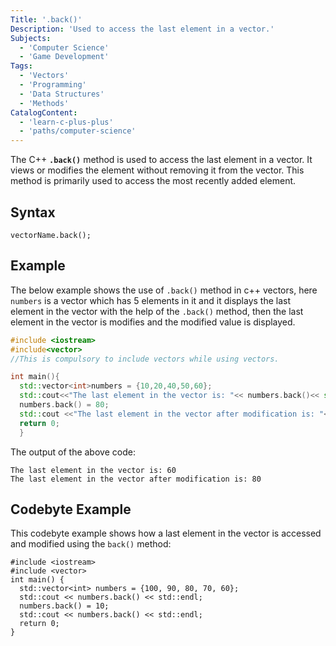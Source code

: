 ```yaml
---
Title: '.back()'
Description: 'Used to access the last element in a vector.'
Subjects:
  - 'Computer Science'
  - 'Game Development'
Tags:
  - 'Vectors'
  - 'Programming'
  - 'Data Structures'
  - 'Methods'
CatalogContent:
  - 'learn-c-plus-plus'
  - 'paths/computer-science'
---
```


The C++ **`.back()`** method is used to access the last element in a vector. It views or modifies the element without removing it from the vector. This method is primarily used to access the most recently added element.

## Syntax

```pseudo
vectorName.back();
```

## Example

The below example shows the use of `.back()` method in c++ vectors, here `numbers` is a vector which has 5 elements in it and it displays the last element in the vector with the help of the `.back()` method, then the last element in the vector is modifies and the modified value is displayed.

```cpp
#include <iostream>
#include<vector>
//This is compulsory to include vectors while using vectors.

int main(){
  std::vector<int>numbers = {10,20,40,50,60};
  std::cout<<"The last element in the vector is: "<< numbers.back()<< std::endl;
  numbers.back() = 80;
  std::cout <<"The last element in the vector after modification is: "<<numbers.back() <<std::endl;
  return 0;
  }
```

The output of the above code:

```shell
The last element in the vector is: 60
The last element in the vector after modification is: 80
```

## Codebyte Example

This codebyte example shows how a last element in the vector is accessed and modified using the `back()` method:

```codebyte/cpp
#include <iostream>
#include <vector>
int main() {
  std::vector<int> numbers = {100, 90, 80, 70, 60};
  std::cout << numbers.back() << std::endl;
  numbers.back() = 10;
  std::cout << numbers.back() << std::endl;
  return 0;
}
```
